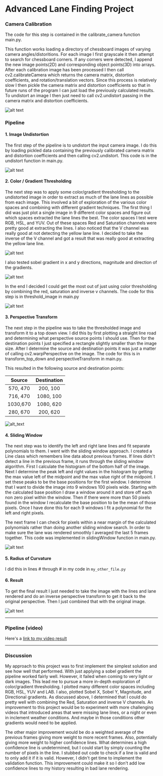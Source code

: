 [//]: # (Image References)

[image1]: ./output_images/camera_undistort.jpg "Undistorted"
[image2]: ./output_images/pipeline_undistort.jpg "Road Transformed"
[image3]: ./output_images/color_spaces2.jpg "Color Spaces"
[image4]: ./output_images/gradients1.jpg "Gradients"
[image5]: ./output_images/thresholded.jpg "Thresholded"
[image6]: ./output_images/top_down.jpg "Top Down"
[image7]: ./output_images/lines.jpg "Lines"
[image8]: ./output_images/result.jpg "Result"
[video1]: ./project_video.mp4 "Video"

# Advanced Lane Finding Project

### Camera Calibration

The code for this step is contained in the calibrate_camera function main.py.  

This function works loading a directory of chessboard images of varying camera angles/distoritions. For each image I first grayscale it then attempt to search for chessboard corners.
If any corners were detected, I append the new image points(2D) and corresponding object points(3D) into arrays.
After each calibration image has been processed I then call cv2.calibrateCamera which returns the camera matrix, distortion coefficients, and rotation/translation vectors.
Since this process is relatively slow I then pickle the camera matrix and distortion coefficients so that in future runs of the program I can just load the previously calculated results.
To undistort an image I then just need to call cv2.undistort passing in the camera matrix and distortion coefficients.

![alt text][image1]

### Pipeline

#### 1. Image Undistortion

The first step of the pipeline is to undistort the input camera image. I do this by loading pickled data containing the previously calibrated camera matrix and distortion coefficients and then calling cv2.undistort. This code is in the undistort function in main.py.

![alt text][image2]

#### 2. Color / Gradient Thresholding

The next step was to apply some color/gradient thresholding to the undistorted image in order to extract as much of the lane lines as possible from each image.
This involved a bit of exploration of the various color spaces and combining with different gradient techniques. The first thing I did was just plot a single image in 9 different color spaces and figure out which spaces extracted the lane lines the best.
The color spaces I test were RGB, HSL, and YUV. Out of these spaces Red and Saturation channels were pretty good at extracting the lines. I also noticed that the V channel was really good at not detecting the yellow lane line. I decided to take the inverse of the V channel and got a result that was really good at extracting the yellow lane line.

![alt text][image3]

I also tested sobel gradient in x and y directions, magnitude and direction of the gradients.
 
![alt text][image4]

In the end I decided I could get the most out of just using color thresholding by combining the red, saturation and inverse v channels.
The code for this step is in threshold_image in main.py

![alt text][image5]

#### 3. Perspective Transform

The next step in the pipeline was to take the thresholded image and transform it to a top down view. I did this by first plotting a straight line road and determining what perspective source points I should use.
Then for the destination points I just specified a rectangle slightly smaller than the image size. 
After I determine the source and destination points it was just a matter of calling cv2.warpPerspective on the image.
The code for this is in transform_top_down and perspectiveTransform in main.py.

This resulted in the following source and destination points:

| Source        | Destination   | 
|:-------------:|:-------------:| 
| 570, 470      | 200, 100      | 
| 716, 470      | 1080, 100     |
| 1030,670      | 1080, 620     |
| 280, 670      | 200, 620      |

![alt_text][image6]


#### 4. Sliding Window

The next step was to identify the left and right lane lines and fit separate polynomials to them. I went with the sliding window approach. I created a Line class which remembers line data about previous frames.
If lines didn't detect a line in the previous frame, it runs through the sliding window algorithm. First I calculate the histogram of the bottom half of the image. Next I determine the peak left and right values in the histogram by getting the max value left of the midpoint and the max value right of the midpoint.
I set these peaks to be the base positions for the first window. I determine that I want to divide the image into 9 windows 100 pixels wide. Starting with the calculated base position I draw a window around it and store off each non zero pixel within the window.
Then if there were more than 50 pixels found in the window I recalculate the base position to be the mean of those pixels.
Once I have done this for each 9 windows I fit a polynomial for the left and right pixels.

The next frame I can check for pixels within a near margin of the calculated polynomials rather than doing another sliding window search.
In order to make sure the lane was rendered smoothly I averaged the last 5 frames together.
This code was implemented in slidingWindow function in main.py.

![alt text][image7]

#### 5. Radius of Curvature

I did this in lines # through # in my code in `my_other_file.py`

#### 6. Result

To get the final result I just needed to take the image with the lines and lane rendered and do an inverse perspective transform to get it back to the original perspective.
Then I just combined that with the original image.

![alt text][image8]

---

### Pipeline (video)

Here's a [link to my video result](./project_video.mp4)

---

### Discussion

My approach to this project was to first implement the simplest solution and see how well that performed. With just applying a sobel gradient the pipeline worked fairly well. However, it failed when coming to very light or dark images.
This lead me to pursue a more in-depth exploration of color/gradient thresholding. I plotted many different color spaces including RGB, HSL, YUV and LAB. I also, plotted Sobel X, Sobel Y, Magnitude, and Directional gradients. As discussed above, I determined that I could do pretty well with combining the Red, Saturation and inverse V channels.
An improvement to this project would be to experiment with more challenging videos that introduced areas that were missing lane lines, or a night or even in inclement weather conditions. And maybe in those conditions other gradients would need to be applied.

The other major improvement would be do a weighted average of the previous frames giving more weight to more recent frames. Also, potentially giving more weight to higher confidence lines.
What determines a high confidence line is undetermined, but I could start by simply counting the number of pixels in the line. I stubbed out code to check if a line is valid and to only add it if it is valid.
However, I didn't get time to implement the validation function. This improvement could make it so I don't add low confidence lines to my history resulting in bad lane rendering.